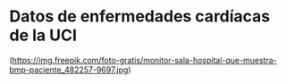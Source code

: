 # Datos de enfermedades cardíacas de la UCI
(https://img.freepik.com/foto-gratis/monitor-sala-hospital-que-muestra-bmp-paciente_482257-9697.jpg)
